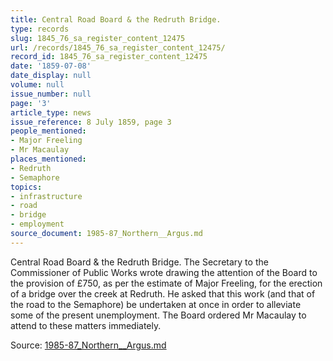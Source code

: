 ```yaml
---
title: Central Road Board & the Redruth Bridge.
type: records
slug: 1845_76_sa_register_content_12475
url: /records/1845_76_sa_register_content_12475/
record_id: 1845_76_sa_register_content_12475
date: '1859-07-08'
date_display: null
volume: null
issue_number: null
page: '3'
article_type: news
issue_reference: 8 July 1859, page 3
people_mentioned:
- Major Freeling
- Mr Macaulay
places_mentioned:
- Redruth
- Semaphore
topics:
- infrastructure
- road
- bridge
- employment
source_document: 1985-87_Northern__Argus.md
---
```


Central Road Board & the Redruth Bridge.  The Secretary to the Commissioner of Public Works wrote drawing the attention of the Board to the provision of £750, as per the estimate of Major Freeling, for the erection of a bridge over the creek at Redruth.  He asked that this work (and that of the road to the Semaphore) be undertaken at once in order to alleviate some of the present unemployment.  The Board ordered Mr Macaulay to attend to these matters immediately.

Source: [1985-87_Northern__Argus.md](/downloads/markdown/1985-87_Northern__Argus.md)
